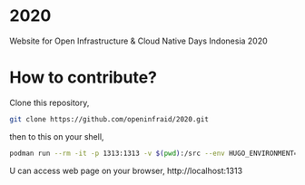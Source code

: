 # 2020
Website for Open Infrastructure &amp; Cloud Native Days Indonesia 2020

# How to contribute?
Clone this repository,
```bash
git clone https://github.com/openinfraid/2020.git
```
then to this on your shell,
```bash
podman run --rm -it -p 1313:1313 -v $(pwd):/src --env HUGO_ENVIRONMENT=production --env HUGO_ENV=production klakegg/hugo:0.87.0-ext-ubuntu server --minify
```
U can access web page on your browser, http://localhost:1313
